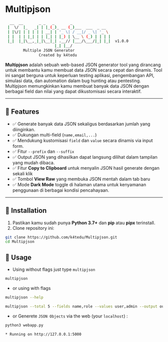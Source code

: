 # Multipjson
```bash
  __  __       _ _   _       _                  
 |  \/  |_   _| | |_(_)_ __ (_)___  ___  _ __   
 | |\/| | | | | | __| | '_ \| / __|/ _ \| '_ \  
 | |  | | |_| | | |_| | |_) | \__ \ (_) | | | | 
 |_|  |_|\__,_|_|\__|_| .__// |___/\___/|_| |_|  v1.0.0
                      |_| |__/                  
	    Multiple JSON Generator
               Created by k4tedu
```

**Multipjson** adalah sebuah web-based JSON generator tool yang dirancang untuk membantu kamu membuat data JSON secara cepat dan dinamis. Tool ini sangat berguna untuk keperluan testing aplikasi, pengembangan API, simulasi data, dan automation dalam bug hunting atau pentesting. Multipjson memungkinkan kamu membuat banyak data JSON dengan berbagai field dan nilai yang dapat dikustomisasi secara interaktif.

---

## 🚀 Features

- ✅ Generate banyak data JSON sekaligus berdasarkan jumlah yang diinginkan.
- ✅ Dukungan multi-field (`name,email,...`)
- ✅ Mendukung kustomisasi `field` dan `value` secara dinamis via input form.
- ✅ Fitur `--prefix` dan `--suffix`
- ✅ Output JSON yang dihasilkan dapat langsung dilihat dalam tampilan yang mudah dibaca.
- ✅ Fitur **Copy to Clipboard** untuk menyalin JSON hasil generate dengan sekali klik
- ✅ Tombol **View Raw** yang membuka JSON mentah dalam tab baru
- ✅ Mode **Dark Mode** toggle di halaman utama untuk kenyamanan penggunaan di berbagai kondisi pencahayaan.

---

## 🔧 Installation
1. Pastikan kamu sudah punya **Python 3.7+** dan **pip** atau **pipx** terinstall.
2. Clone repository ini:
```bash
git clone https://github.com/k4tedu/Multipjson.git
cd Multipjson
```

## 🚀 Usage

- Using without flags just type `multipjson`
```bash
multipjson
```
- or using with flags
```bash
multipjson --help

multipjson --total 5 --fields name,role --values user,admin --output output.txt
```

- or Generete `JSON Objects` via the web (your `localhost`) :
```bash
python3 webapp.py
```
```bash
* Running on http://127.0.0.1:5000
```
